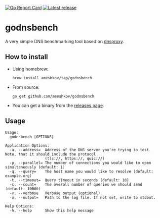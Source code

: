[![Go Report Card](https://goreportcard.com/badge/github.com/ameshkov/godnsbench)](https://goreportcard.com/report/ameshkov/godnsbench)
[![Latest release](https://img.shields.io/github/release/ameshkov/godnsbench/all.svg)](https://github.com/ameshkov/godnsbench/releases)

# godnsbench

A very simple DNS benchmarking tool based on [dnsproxy](https://github.com/AdguardTeam/dnsproxy).

## How to install

* Using homebrew:
    ```
    brew install ameshkov/tap/godnsbench
    ```
* From source:
    ```
    go get github.com/ameshkov/godnsbench
    ```
* You can get a binary from the [releases page](https://github.com/ameshkov/godnsbench/releases).


## Usage

```shell
Usage:
  godnsbench [OPTIONS]

Application Options:
  -a, --address=  Address of the DNS server you're trying to test. Note, that it should include the protocol
                  (tls://, https://, quic://)
  -p, --parallel= The number of connections you would like to open simultaneously (default: 1)
  -q, --query=    The host name you would like to resolve (default: example.org)
  -t, --timeout=  Query timeout in seconds (default: 10)
  -c, --count=    The overall number of queries we should send (default: 10000)
  -v, --verbose   Verbose output (optional)
  -o, --output=   Path to the log file. If not set, write to stdout.

Help Options:
  -h, --help      Show this help message
```
